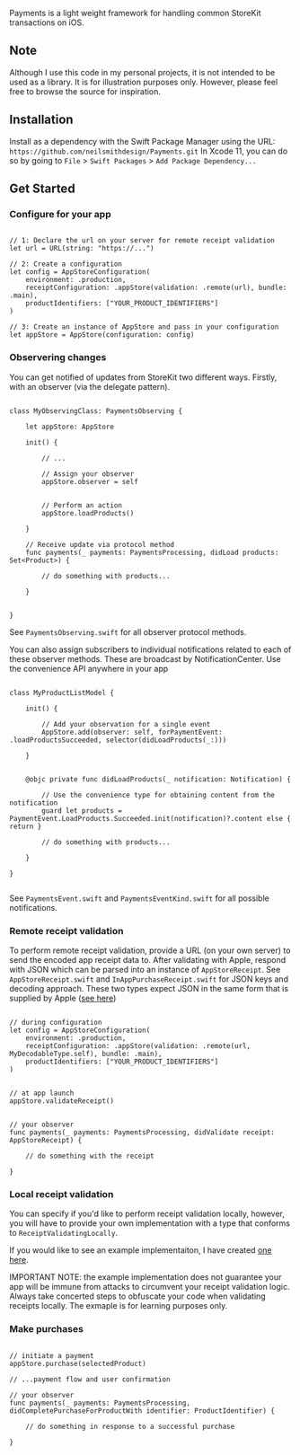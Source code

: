 Payments is a light weight framework for handling common StoreKit transactions on iOS.


## Note
Although I use this code in my personal projects, it is not intended to be used as a library. It is for illustration purposes only. However, please feel free to browse the source for inspiration.


## Installation

Install as a dependency with the Swift Package Manager using the URL: `https://github.com/neilsmithdesign/Payments.git`
In Xcode 11, you can do so by going to `File` > `Swift Packages` > `Add Package Dependency...`


## Get Started

### Configure for your app

```

// 1: Declare the url on your server for remote receipt validation
let url = URL(string: "https://...")

// 2: Create a configuration
let config = AppStoreConfiguration(
    environment: .production,
    receiptConfiguration: .appStore(validation: .remote(url), bundle: .main),
    productIdentifiers: ["YOUR_PRODUCT_IDENTIFIERS"]
)

// 3: Create an instance of AppStore and pass in your configuration
let appStore = AppStore(configuration: config)

```

### Observering changes

You can get notified of updates from StoreKit two different ways. Firstly, with an observer (via the delegate pattern). 

```

class MyObservingClass: PaymentsObserving {

    let appStore: AppStore
    
    init() {
    
        // ...
    
        // Assign your observer
        appStore.observer = self
        
        
        // Perform an action
        appStore.loadProducts()
        
    }

    // Receive update via protocol method
    func payments(_ payments: PaymentsProcessing, didLoad products: Set<Product>) {
        
        // do something with products...
        
    }
 
 
}

```

See `PaymentsObserving.swift` for all observer protocol methods.

You can also assign subscribers to individual notifications related to each of these observer methods. These are broadcast by NotificationCenter. Use the convenience API anywhere in your app

```

class MyProductListModel {

    init() {
        
        // Add your observation for a single event
        AppStore.add(observer: self, forPaymentEvent: .loadProductsSucceeded, selector(didLoadProducts(_:)))
    
    }
    
    
    @objc private func didLoadProducts(_ notification: Notification) {
    
        // Use the convenience type for obtaining content from the notification 
        guard let products = PaymentEvent.LoadProducts.Succeeded.init(notification)?.content else { return }
        
        // do something with products...
    
    }

}


```

See `PaymentsEvent.swift` and `PaymentsEventKind.swift` for all possible notifications.


### Remote receipt validation

To perform remote receipt validation, provide a URL (on your own server) to send the encoded app receipt data to. After validating with Apple, respond with JSON which can be parsed into an instance of `AppStoreReceipt`.  See `AppStoreReceipt.swift` and `InAppPurchaseReceipt.swift` for JSON keys and decoding approach. These two types expect JSON in the same form that is supplied by Apple ([see here](https://developer.apple.com/library/archive/releasenotes/General/ValidateAppStoreReceipt/Chapters/ReceiptFields.html))


```

// during configuration
let config = AppStoreConfiguration(
    environment: .production,
    receiptConfiguration: .appStore(validation: .remote(url, MyDecodableType.self), bundle: .main),
    productIdentifiers: ["YOUR_PRODUCT_IDENTIFIERS"]
) 


// at app launch
appStore.validateReceipt()


// your observer
func payments(_ payments: PaymentsProcessing, didValidate receipt: AppStoreReceipt) {
    
    // do something with the receipt
    
}

```

### Local receipt validation

You can specify if you'd like to perform receipt validation locally, however, you will have to provide your own implementation with a type that conforms to `ReceiptValidatingLocally`.

If you would like to see an example implementaiton, I have created [one here](https://github.com/neilsmithdesign/PaymentsExample).

IMPORTANT NOTE: the example implementation does not guarantee your app will be immune from attacks to circumvent your receipt validation logic. Always take concerted steps to obfuscate your code when validating receipts locally. The exmaple is for learning purposes only. 


### Make purchases

```

// initiate a payment
appStore.purchase(selectedProduct)

// ...payment flow and user confirmation

// your observer 
func payments(_ payments: PaymentsProcessing, didCompletePurchaseForProductWith identifier: ProductIdentifier) {
    
    // do something in response to a successful purchase 
    
}


```

